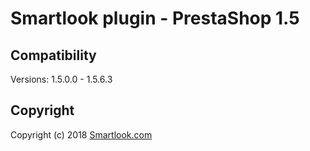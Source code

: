 # Smartlook plugin - PrestaShop 1.5

## Compatibility

Versions: 1.5.0.0 - 1.5.6.3

## Copyright

Copyright (c) 2018 [Smartlook.com](https://www.smartlook.com/)
